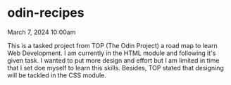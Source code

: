 # odin-recipes

March 7, 2024 10:00am

This is a tasked project from TOP (The Odin Project) a
road map to learn Web Development. I am currently in the
HTML module and following it's given task. I wanted to put
more design and effort but I am limited in time that I set 
doe myself to learn this skills. Besides, TOP stated that 
designing will be tackled in the CSS module.
